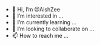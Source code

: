 - 👋 Hi, I’m @AishZee
- 👀 I’m interested in ...
- 🌱 I’m currently learning ...
- 💞️ I’m looking to collaborate on ...
- 📫 How to reach me ...

<!---
AishZee/AishZee is a ✨ special ✨ repository because its `README.md` (this file) appears on your GitHub profile.
You can click the Preview link to take a look at your changes.
--->
